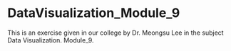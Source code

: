 # DataVisualization_Module_9
This is an exercise given in our college by Dr. Meongsu Lee in the subject Data Visualization. Module_9.
